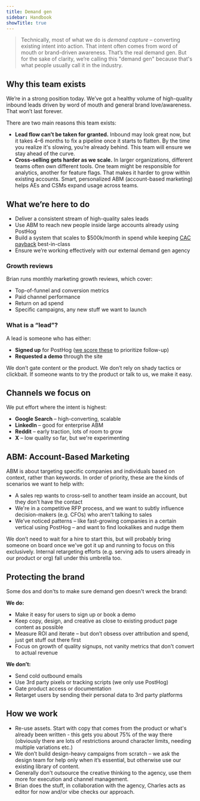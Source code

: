 ```yaml
---
title: Demand gen
sidebar: Handbook
showTitle: true
---
```


> Technically, most of what we do is *demand capture* – converting existing intent into action. That intent often comes from word of mouth or brand-driven awareness. That’s the real demand gen. But for the sake of clarity, we’re calling this "demand gen" because that's what people usually call it in the industry.

## Why this team exists

We’re in a strong position today. We’ve got a healthy volume of high-quality inbound leads driven by word of mouth and general brand love/awareness. That won’t last forever.

There are two main reasons this team exists:

- **Lead flow can’t be taken for granted.** Inbound may look great now, but it takes 4–6 months to fix a pipeline once it starts to flatten. By the time you realize it's slowing, you’re already behind. This team will ensure we stay ahead of the curve.
- **Cross-selling gets harder as we scale.** In larger organizations, different teams often own different tools. One team might be responsible for analytics, another for feature flags. That makes it harder to grow within existing accounts. Smart, personalized ABM (account-based marketing) helps AEs and CSMs expand usage across teams.

## What we’re here to do

- Deliver a consistent stream of high-quality sales leads  
- Use ABM to reach new people inside large accounts already using PostHog  
- Build a system that scales to $500k/month in spend while keeping [CAC payback](https://stripe.com/gb/resources/more/what-is-the-cac-payback-period) best-in-class
- Ensure we’re working effectively with our external demand gen agency 

### Growth reviews

Brian runs monthly marketing growth reviews, which cover:

- Top-of-funnel and conversion metrics
- Paid channel performance
- Return on ad spend
- Specific campaigns, any new stuff we want to launch

### What is a “lead”?

A lead is someone who has either:

- **Signed up** for PostHog ([we score these](/handbook/growth/sales/lead-scoring) to prioritize follow-up)  
- **Requested a demo** through the site  

We don’t gate content or the product. We don’t rely on shady tactics or clickbait. If someone wants to try the product or talk to us, we make it easy.

## Channels we focus on

We put effort where the intent is highest:

- **Google Search** – high-converting, scalable  
- **LinkedIn** – good for enterprise ABM  
- **Reddit** – early traction, lots of room to grow  
- **X** – low quality so far, but we're experimenting

## ABM: Account-Based Marketing

ABM is about targeting specific companies and individuals based on context, rather than keywords. In order of priority, these are the kinds of scenarios we want to help with:

- A sales rep wants to cross-sell to another team inside an account, but they don’t have the contact  
- We're in a competitive RFP process, and we want to subtly influence decision-makers (e.g. CFOs) who aren't talking to sales  
- We’ve noticed patterns – like fast-growing companies in a certain vertical using PostHog – and want to find lookalikes and nudge them  

We don’t need to wait for a hire to start this, but will probably bring someone on board once we've got it up and running to focus on this exclusively. Internal retargeting efforts (e.g. serving ads to users already in our product or org) fall under this umbrella too.

## Protecting the brand

Some dos and don'ts to make sure demand gen doesn't wreck the brand:

**We do:**

- Make it easy for users to sign up or book a demo  
- Keep copy, design, and creative as close to existing product page content as possible
- Measure ROI and iterate – but don’t obsess over attribution and spend, just get stuff out there first 
- Focus on growth of quality signups, not vanity metrics that don't convert to actual revenue

**We don’t:**

- Send cold outbound emails  
- Use 3rd party pixels or tracking scripts (we only use PostHog)  
- Gate product access or documentation  
- Retarget users by sending their personal data to 3rd party platforms 

## How we work

- Re-use assets. Start with copy that comes from the product or what's already been written - this gets you about 75% of the way there (obviously there are lots of restrictions around character limits, needing multiple variations etc.)
- We don’t build design-heavy campaigns from scratch – we ask the design team for help only when it’s essential, but otherwise use our existing library of content.
- Generally don't outsource the creative thinking to the agency, use them more for execution and channel management. 
- Brian does the stuff, in collaboration with the agency, Charles acts as editor for now and/or vibe checks our approach. 
